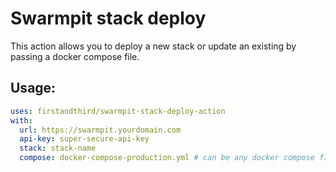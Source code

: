 # Swarmpit stack deploy

This action allows you to deploy a new stack or update an existing by passing a docker compose file.

## Usage:

```yaml
uses: firstandthird/swarmpit-stack-deploy-action
with:
  url: https://swarmpit.yourdomain.com
  api-key: super-secure-api-key
  stack: stack-name
  compose: docker-compose-production.yml # can be any docker compose file
```
